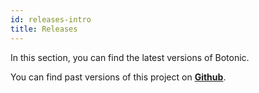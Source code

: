 ```yaml
---
id: releases-intro
title: Releases
---
```


In this section, you can find the latest versions of Botonic.

You can find past versions of this project on **[Github](https://github.com/hubtype/botonic/releases)**.
